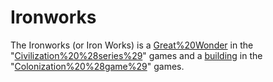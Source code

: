 # Ironworks

The Ironworks (or Iron Works) is a [Great%20Wonder](wonder) in the "[Civilization%20%28series%29](Civilization)" games and a [building](building) in the "[Colonization%20%28game%29](Colonization)" games.